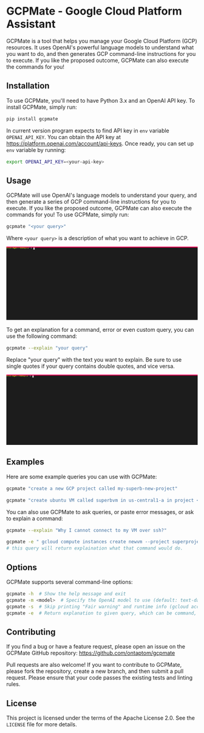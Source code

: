 # GCPMate - Google Cloud Platform Assistant

GCPMate is a tool that helps you manage your Google Cloud Platform (GCP) resources. It uses OpenAI's powerful language models to understand what you want to do, and then generates GCP command-line instructions for you to execute. If you like the proposed outcome, GCPMate can also execute the commands for you!

## Installation

To use GCPMate, you'll need to have Python 3.x and an OpenAI API key. To install GCPMate, simply run:

```bash
pip install gcpmate
```
In current version program expects to find API key in `env` variable `OPENAI_API_KEY`. You can obtain the API key at https://platform.openai.com/account/api-keys. Once ready, you can set up `env` variable by running:

```bash
export OPENAI_API_KEY=<your-api-key>
```

## Usage

GCPMate will use OpenAI's language models to understand your query, and then generate a series of GCP command-line instructions for you to execute. If you like the proposed outcome, GCPMate can also execute the commands for you! To use GCPMate, simply run:

```bash
gcpmate "<your query>"
```

Where `<your query>` is a description of what you want to achieve in GCP.

<img src="./images/list_vms.svg">

To get an explanation for a command, error or even custom query, you can use the following command:

```bash
gcpmate --explain "your query"
```

Replace "your query" with the text you want to explain. Be sure to use single quotes if your query contains double quotes, and vice versa.

<img src="./images/explain.svg">

## Examples

Here are some example queries you can use with GCPMate:

```bash
gcpmate "create a new GCP project called my-superb-new-project"
```

```bash
gcpmate "create ubuntu VM called superbvm in us-central1-a in project <xyz>"
```

You can also use GCPMate to ask queries, or paste error messages, or ask to explain a command:

```bash
gcpmate --explain "Why I cannot connect to my VM over ssh?"
```

```bash
gcpmate -e " gcloud compute instances create newvm --project superproject324 --zone us-central1-a --image-family ubuntu-1804-lts --image-project ubuntu-os-cloud"
# this query will return explaination what that command would do.
```
## Options

GCPMate supports several command-line options:
```bash
gcpmate -h  # Show the help message and exit
gcpmate -m <model>  # Specify the OpenAI model to use (default: text-davinci-003)
gcpmate -s  # Skip printing "Fair warning" and runtime info (gcloud account, project, region, zone, OpenAI model)
gcpmate -e  # Return explanation to given query, which can be command, error message, etc.
```

## Contributing

If you find a bug or have a feature request, please open an issue on the GCPMate GitHub repository: https://github.com/ontaptom/gcpmate

Pull requests are also welcome! If you want to contribute to GCPMate, please fork the repository, create a new branch, and then submit a pull request. Please ensure that your code passes the existing tests and linting rules.

## License

This project is licensed under the terms of the Apache License 2.0. See the `LICENSE` file for more details.